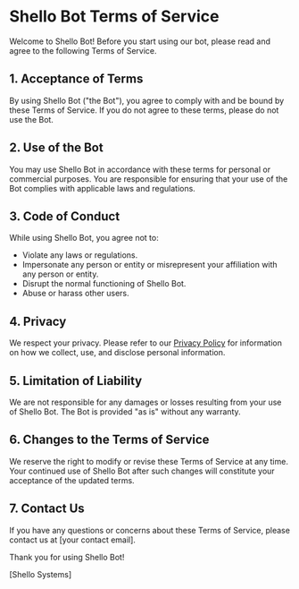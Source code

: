 # Shello Bot Terms of Service

Welcome to Shello Bot! Before you start using our bot, please read and agree to the following Terms of Service.

## 1. Acceptance of Terms

By using Shello Bot ("the Bot"), you agree to comply with and be bound by these Terms of Service. If you do not agree to these terms, please do not use the Bot.

## 2. Use of the Bot

You may use Shello Bot in accordance with these terms for personal or commercial purposes. You are responsible for ensuring that your use of the Bot complies with applicable laws and regulations.

## 3. Code of Conduct

While using Shello Bot, you agree not to:

- Violate any laws or regulations.
- Impersonate any person or entity or misrepresent your affiliation with any person or entity.
- Disrupt the normal functioning of Shello Bot.
- Abuse or harass other users.

## 4. Privacy

We respect your privacy. Please refer to our [Privacy Policy](https://github.com/DencePixel/Shello/blob/main/Privacy.md) for information on how we collect, use, and disclose personal information.

## 5. Limitation of Liability

We are not responsible for any damages or losses resulting from your use of Shello Bot. The Bot is provided "as is" without any warranty.

## 6. Changes to the Terms of Service

We reserve the right to modify or revise these Terms of Service at any time. Your continued use of Shello Bot after such changes will constitute your acceptance of the updated terms.

## 7. Contact Us

If you have any questions or concerns about these Terms of Service, please contact us at [your contact email].

Thank you for using Shello Bot!

[Shello Systems]
